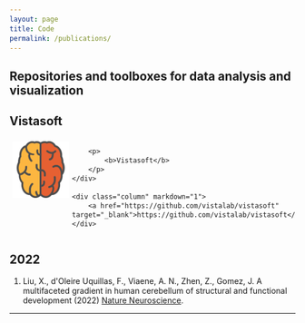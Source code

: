 ```yaml
---
layout: page
title: Code
permalink: /publications/
---
```


## Repositories and toolboxes for data analysis and visualization

## Vistasoft

<div class="row">
	<div class="column">
		<div>
			<img class="brain" src="/assets/img/brain.svg" alt="orange colored cartoon brain" width="100" height="100"/>
		</div>
		
		<p>
			<b>Vistasoft</b>
		</p>
	</div>
  
	<div class="column" markdown="1">
		<a href="https://github.com/vistalab/vistasoft" target="_blank">https://github.com/vistalab/vistasoft</a>
	</div>
</div> 


## 2022

1. Liu, X., d'Oleire Uquillas, F., Viaene, A. N., Zhen, Z., Gomez, J. A multifaceted gradient in human cerebellum of structural and functional development (2022) <a href="https://t.co/NHfeBy5T0y" target="_blank">Nature Neuroscience</a>.

***

<style type="text/css">

  h1 {
  	color: orange;
  }
  
  img.brain {
  	float: left;
  	margin: 5px;
  }

</style>